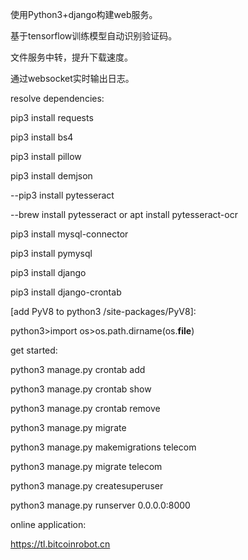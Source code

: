 使用Python3+django构建web服务。

基于tensorflow训练模型自动识别验证码。

文件服务中转，提升下载速度。

通过websocket实时输出日志。




resolve dependencies:

pip3 install requests

pip3 install bs4

pip3 install pillow

pip3 install demjson

--pip3 install pytesseract

--brew install pytesseract or apt install pytesseract-ocr

pip3 install mysql-connector

pip3 install pymysql

pip3 install django

pip3 install django-crontab

[add PyV8 to python3 /site-packages/PyV8]:

python3>import os>os.path.dirname(os.__file__)




get started:

python3 manage.py crontab add

python3 manage.py crontab show

python3 manage.py crontab remove

python3 manage.py migrate

python3 manage.py makemigrations telecom

python3 manage.py migrate telecom

python3 manage.py createsuperuser

python3 manage.py runserver 0.0.0.0:8000


online application:

https://tl.bitcoinrobot.cn

